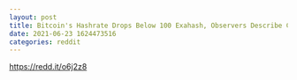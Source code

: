 ```yaml
--- 
layout: post 
title: Bitcoin's Hashrate Drops Below 100 Exahash, Observers Describe China's 'Great ASIC Exodus' 
date: 2021-06-23 1624473516 
categories: reddit 
--- 
```

https://redd.it/o6j2z8